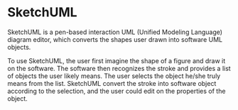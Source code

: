 SketchUML
=========

SketchUML is a pen-based interaction UML (Unified Modeling Language) diagram editor, 
which converts the shapes user drawn into software UML objects.

To use SketchUML, the user first imagine the shape of a figure and draw it on the software.
The software then recognizes the stroke and provides a list of objects the user likely means.
The user selects the object he/she truly means from the list. SketchUML convert the 
stroke into software object according to the selection, and the user could edit on the 
properties of the object.
